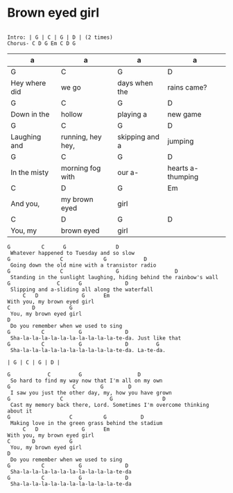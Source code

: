 # Brown eyed girl
```

Intro: | G | C | G | D | (2 times)
Chorus- C D G Em C D G

```
| a             | a                 | a              | a                 |
| ------------- | ----------------- | -------------- | ----------------- |
| G             | C                 | G              | D                 |
| Hey where did | we go             | days when the  | rains came?       |
| G             | C                 | G              | D                 |
| Down in the   | hollow            | playing a      | new game          |
| G             | C                 | G              | D                 |
| Laughing and  | running, hey hey, | skipping and a | jumping           |
| G             | C                 | G              | D                 |
| In the misty  | morning fog with  | our a-         | hearts a-thumping |
| C             | D                 | G              | Em                |
| And you,      | my brown eyed     | girl           |                   |
| C             | D                 | G              | D                 |
| You, my       | brown eyed        | girl           |                   |

```
G          C      G                D
 Whatever happened to Tuesday and so slow
G                C             G            D
 Going down the old mine with a transistor radio
G                C                 G                  D
 Standing in the sunlight laughing, hiding behind the rainbow's wall
G               C      G              D
 Slipping and a-sliding all along the waterfall
     C   D              G      Em
With you, my brown eyed girl
C       D           G
 You, my brown eyed girl
D
 Do you remember when we used to sing
G          C           G              D
 Sha-la-la-la-la-la-la-la-la-la-la-te-da. Just like that
G          C           G              D         G
 Sha-la-la-la-la-la-la-la-la-la-la-te-da. La-te-da.

| G | C | G | D |

G            C         G                  D
 So hard to find my way now that I'm all on my own
G                    C        G        D
 I saw you just the other day, my, how you have grown
G                C               G                D
 Cast my memory back there, Lord. Sometimes I'm overcome thinking about it
G                   C          G           D
 Making love in the green grass behind the stadium
     C   D              G      Em
With you, my brown eyed girl
C       D           G
 You, my brown eyed girl
D
 Do you remember when we used to sing
G          C           G              D
 Sha-la-la-la-la-la-la-la-la-la-la-te-da
G          C           G              D
 Sha-la-la-la-la-la-la-la-la-la-la-te-da
```